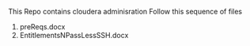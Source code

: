 This Repo contains cloudera adminisration
Follow this sequence of files
1. preReqs.docx
2. EntitlementsNPassLessSSH.docx